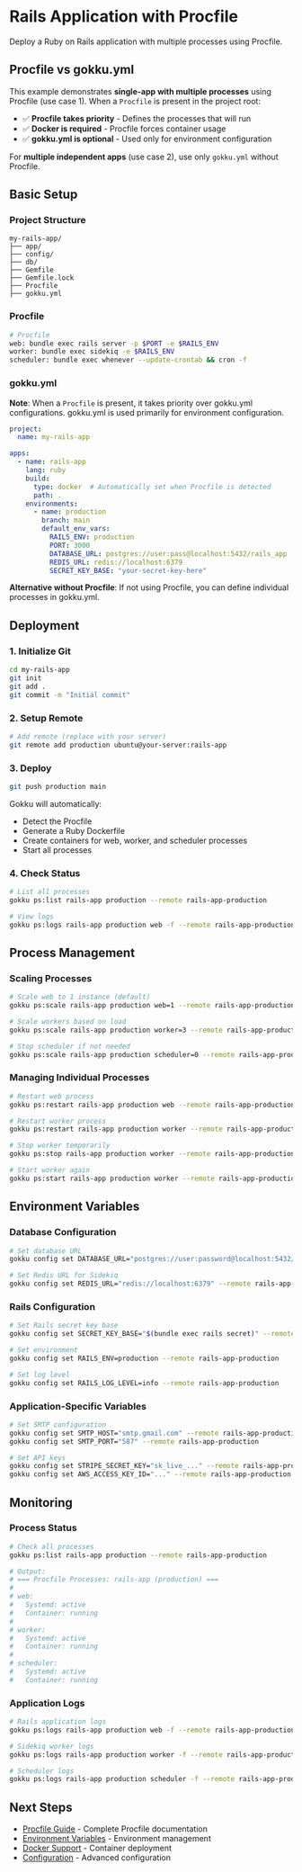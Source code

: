 # Rails Application with Procfile

Deploy a Ruby on Rails application with multiple processes using Procfile.

## Procfile vs gokku.yml

This example demonstrates **single-app with multiple processes** using Procfile (use case 1). When a `Procfile` is present in the project root:

- ✅ **Procfile takes priority** - Defines the processes that will run
- ✅ **Docker is required** - Procfile forces container usage
- ✅ **gokku.yml is optional** - Used only for environment configuration

For **multiple independent apps** (use case 2), use only `gokku.yml` without Procfile.

## Basic Setup

### Project Structure

```
my-rails-app/
├── app/
├── config/
├── db/
├── Gemfile
├── Gemfile.lock
├── Procfile
├── gokku.yml
```

### Procfile

```bash
# Procfile
web: bundle exec rails server -p $PORT -e $RAILS_ENV
worker: bundle exec sidekiq -e $RAILS_ENV
scheduler: bundle exec whenever --update-crontab && cron -f
```

### gokku.yml

**Note**: When a `Procfile` is present, it takes priority over gokku.yml configurations. gokku.yml is used primarily for environment configuration.

```yaml
project:
  name: my-rails-app

apps:
  - name: rails-app
    lang: ruby
    build:
      type: docker  # Automatically set when Procfile is detected
      path: .
    environments:
      - name: production
        branch: main
        default_env_vars:
          RAILS_ENV: production
          PORT: 3000
          DATABASE_URL: postgres://user:pass@localhost:5432/rails_app
          REDIS_URL: redis://localhost:6379
          SECRET_KEY_BASE: "your-secret-key-here"
```

**Alternative without Procfile**: If not using Procfile, you can define individual processes in gokku.yml.

## Deployment

### 1. Initialize Git

```bash
cd my-rails-app
git init
git add .
git commit -m "Initial commit"
```

### 2. Setup Remote

```bash
# Add remote (replace with your server)
git remote add production ubuntu@your-server:rails-app
```

### 3. Deploy

```bash
git push production main
```

Gokku will automatically:
- Detect the Procfile
- Generate a Ruby Dockerfile
- Create containers for web, worker, and scheduler processes
- Start all processes

### 4. Check Status

```bash
# List all processes
gokku ps:list rails-app production --remote rails-app-production

# View logs
gokku ps:logs rails-app production web -f --remote rails-app-production
```

## Process Management

### Scaling Processes

```bash
# Scale web to 1 instance (default)
gokku ps:scale rails-app production web=1 --remote rails-app-production

# Scale workers based on load
gokku ps:scale rails-app production worker=3 --remote rails-app-production

# Stop scheduler if not needed
gokku ps:scale rails-app production scheduler=0 --remote rails-app-production
```

### Managing Individual Processes

```bash
# Restart web process
gokku ps:restart rails-app production web --remote rails-app-production

# Restart worker process
gokku ps:restart rails-app production worker --remote rails-app-production

# Stop worker temporarily
gokku ps:stop rails-app production worker --remote rails-app-production

# Start worker again
gokku ps:start rails-app production worker --remote rails-app-production
```

## Environment Variables

### Database Configuration

```bash
# Set database URL
gokku config set DATABASE_URL="postgres://user:password@localhost:5432/rails_app_production" --remote rails-app-production

# Set Redis URL for Sidekiq
gokku config set REDIS_URL="redis://localhost:6379" --remote rails-app-production
```

### Rails Configuration

```bash
# Set Rails secret key base
gokku config set SECRET_KEY_BASE="$(bundle exec rails secret)" --remote rails-app-production

# Set environment
gokku config set RAILS_ENV=production --remote rails-app-production

# Set log level
gokku config set RAILS_LOG_LEVEL=info --remote rails-app-production
```

### Application-Specific Variables

```bash
# Set SMTP configuration
gokku config set SMTP_HOST="smtp.gmail.com" --remote rails-app-production
gokku config set SMTP_PORT="587" --remote rails-app-production

# Set API keys
gokku config set STRIPE_SECRET_KEY="sk_live_..." --remote rails-app-production
gokku config set AWS_ACCESS_KEY_ID="..." --remote rails-app-production
```

## Monitoring

### Process Status

```bash
# Check all processes
gokku ps:list rails-app production --remote rails-app-production

# Output:
# === Procfile Processes: rails-app (production) ===
#
# web:
#   Systemd: active
#   Container: running
#
# worker:
#   Systemd: active
#   Container: running
#
# scheduler:
#   Systemd: active
#   Container: running
```

### Application Logs

```bash
# Rails application logs
gokku ps:logs rails-app production web -f --remote rails-app-production

# Sidekiq worker logs
gokku ps:logs rails-app production worker -f --remote rails-app-production

# Scheduler logs
gokku ps:logs rails-app production scheduler -f --remote rails-app-production
```

## Next Steps

- [Procfile Guide](/guide/procfile) - Complete Procfile documentation
- [Environment Variables](/guide/environments) - Environment management
- [Docker Support](/guide/docker) - Container deployment
- [Configuration](/reference/configuration) - Advanced configuration

